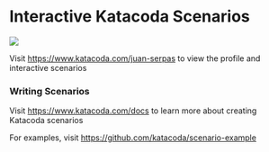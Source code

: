 # Interactive Katacoda Scenarios

[![](http://shields.katacoda.com/katacoda/juan-serpas/count.svg)](https://www.katacoda.com/juan-serpas "Get your profile on Katacoda.com")

Visit https://www.katacoda.com/juan-serpas to view the profile and interactive scenarios

### Writing Scenarios
Visit https://www.katacoda.com/docs to learn more about creating Katacoda scenarios

For examples, visit https://github.com/katacoda/scenario-example
